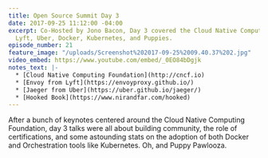 ```yaml
---
title: Open Source Summit Day 3
date: 2017-09-25 11:12:00 -04:00
excerpt: Co-Hosted by Jono Bacon, Day 3 covered the Cloud Native Computing Foundation,
  Lyft, Uber, Docker, Kubernetes, and Puppies.
episode_number: 21
feature_image: "/uploads/Screenshot%202017-09-25%2009.40.37%202.jpg"
video_embed: https://www.youtube.com/embed/_0EO84bDgjk
notes_text: |-
  * [Cloud Native Computing Foundation](http://cncf.io)
  * [Envoy from Lyft](https://envoyproxy.github.io/)
  * [Jaeger from Uber](https://uber.github.io/jaeger/)
  * [Hooked Book](https://www.nirandfar.com/hooked)
---
```


After a bunch of keynotes centered around the Cloud Native Computing Foundation, day 3 talks were all about building community, the role of certifications, and some astounding stats on the adoption of both Docker and Orchestration tools like Kubernetes. Oh, and Puppy Pawlooza. 